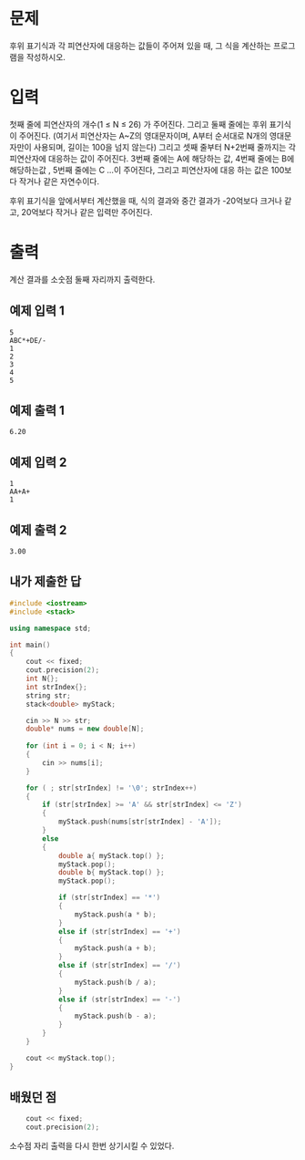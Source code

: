 문제
============
후위 표기식과 각 피연산자에 대응하는 값들이 주어져 있을 때, 그 식을 계산하는 프로그램을 작성하시오.

입력
===========
첫째 줄에 피연산자의 개수(1 ≤ N ≤ 26) 가 주어진다. 그리고 둘째 줄에는 후위 표기식이 주어진다. (여기서 피연산자는 A~Z의 영대문자이며, A부터 순서대로 N개의 영대문자만이 사용되며, 길이는 100을 넘지 않는다) 그리고 셋째 줄부터 N+2번째 줄까지는 각 피연산자에 대응하는 값이 주어진다. 3번째 줄에는 A에 해당하는 값, 4번째 줄에는 B에 해당하는값 , 5번째 줄에는 C ...이 주어진다, 그리고 피연산자에 대응 하는 값은 100보다 작거나 같은 자연수이다.

후위 표기식을 앞에서부터 계산했을 때, 식의 결과와 중간 결과가 -20억보다 크거나 같고, 20억보다 작거나 같은 입력만 주어진다.

출력
============
계산 결과를 소숫점 둘째 자리까지 출력한다.

예제 입력 1 
------------
```
5
ABC*+DE/-
1
2
3
4
5
```
예제 출력 1 
------------
```
6.20
```
예제 입력 2 
--------------
```
1
AA+A+
1
```
예제 출력 2 
------------
```
3.00
```

내가 제출한 답
-----------------
```cpp
#include <iostream>
#include <stack>

using namespace std;

int main()
{
	cout << fixed;
	cout.precision(2);
	int N{};
	int strIndex{};
	string str;
	stack<double> myStack;

	cin >> N >> str;
	double* nums = new double[N];
	
	for (int i = 0; i < N; i++)
	{
		cin >> nums[i];
	}

	for ( ; str[strIndex] != '\0'; strIndex++)
	{
		if (str[strIndex] >= 'A' && str[strIndex] <= 'Z')
		{
			myStack.push(nums[str[strIndex] - 'A']);
		}
		else
		{
			double a{ myStack.top() };
			myStack.pop();
			double b{ myStack.top() };
			myStack.pop();

			if (str[strIndex] == '*')
			{
				myStack.push(a * b);
			}
			else if (str[strIndex] == '+')
			{
				myStack.push(a + b);
			}
			else if (str[strIndex] == '/')
			{
				myStack.push(b / a);
			}
			else if (str[strIndex] == '-')
			{
				myStack.push(b - a);
			}
		}
	}

	cout << myStack.top();
}
```
배웠던 점
----------------
```cpp
	cout << fixed;
	cout.precision(2);
```
소수점 자리 출력을 다시 한번 상기시킬 수 있었다.
